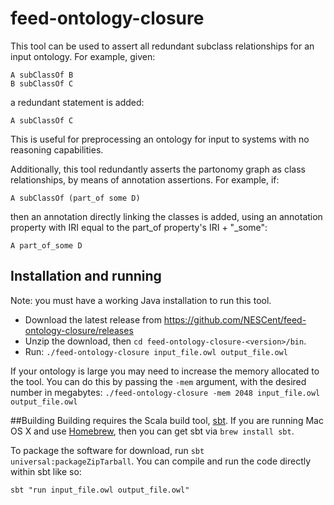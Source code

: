 # feed-ontology-closure

This tool can be used to assert all redundant subclass relationships for an input ontology. For example, given:

```
A subClassOf B
B subClassOf C
```

a redundant statement is added:

`A subClassOf C`

This is useful for preprocessing an ontology for input to systems with no reasoning capabilities.

Additionally, this tool redundantly asserts the partonomy graph as class relationships, by means of annotation assertions. For example, if:

`A subClassOf (part_of some D)`

then an annotation directly linking the classes is added, using an annotation property with IRI equal to the part\_of property's IRI + "\_some":

`A part_of_some D`

## Installation and running
Note: you must have a working Java installation to run this tool.
* Download the latest release from https://github.com/NESCent/feed-ontology-closure/releases
* Unzip the download, then `cd feed-ontology-closure-<version>/bin`.
* Run: `./feed-ontology-closure input_file.owl output_file.owl`

If your ontology is large you may need to increase the memory allocated to the tool. You can do this by passing the `-mem` argument, with the desired number in megabytes: `./feed-ontology-closure -mem 2048 input_file.owl output_file.owl`

##Building
Building requires the Scala build tool, [sbt](http://www.scala-sbt.org). If you are running Mac OS X and use [Homebrew](http://brew.sh), then you can get sbt via `brew install sbt`.

To package the software for download, run `sbt universal:packageZipTarball`. You can compile and run the code directly within sbt like so:

`sbt "run input_file.owl output_file.owl"`
